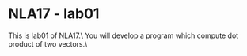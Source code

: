 # NLA17 - lab01
This is lab01 of NLA17.\\
You will develop a program which compute dot product of two vectors.\\
